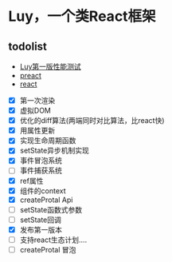 # Luy，一个类React框架

todolist
-------

- [Luy第一版性能测试](http://htmlpreview.github.io/?https://github.com/215566435/Luy/blob/master/benchmarks/Luy.html)
- [preact](http://htmlpreview.github.io/?https://github.com/215566435/Luy/blob/master/benchmarks/preact.html)
- [react](http://htmlpreview.github.io/?https://github.com/215566435/Luy/blob/master/benchmarks/react.html)

- [x] 第一次渲染
- [x] 虚拟DOM
- [x] 优化的diff算法(两端同时对比算法，比react快)
- [x] 用属性更新
- [x] 实现生命周期函数
- [x] setState异步机制实现
- [x] 事件冒泡系统
- [ ] 事件捕获系统
- [x] ref属性
- [x] 组件的context
- [x] createProtal Api
- [ ] setState函数式参数
- [ ] setState回调
- [x] 发布第一版本
- [ ] 支持react生态计划....
- [ ] createProtal 冒泡